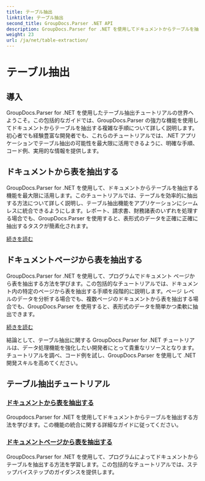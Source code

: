 ```yaml
---
title: テーブル抽出
linktitle: テーブル抽出
second_title: GroupDocs.Parser .NET API
description: GroupDocs.Parser for .NET を使用してドキュメントからテーブルを抽出する方法を習得します。効率的なデータ処理のためにプログラムでテーブルを抽出する方法を学習します。
weight: 23
url: /ja/net/table-extraction/
---
```


# テーブル抽出

## 導入

GroupDocs.Parser for .NET を使用したテーブル抽出チュートリアルの世界へようこそ。この包括的なガイドでは、GroupDocs.Parser の強力な機能を使用してドキュメントからテーブルを抽出する複雑な手順について詳しく説明します。初心者でも経験豊富な開発者でも、これらのチュートリアルでは、.NET アプリケーションでテーブル抽出の可能性を最大限に活用できるように、明確な手順、コード例、実用的な情報を提供します。

## ドキュメントから表を抽出する
GroupDocs.Parser for .NET を使用して、ドキュメントからテーブルを抽出する機能を最大限に活用します。このチュートリアルでは、テーブルを効率的に抽出する方法について詳しく説明し、テーブル抽出機能をアプリケーションにシームレスに統合できるようにします。レポート、請求書、財務諸表のいずれを処理する場合でも、GroupDocs.Parser を使用すると、表形式のデータを正確に正確に抽出するタスクが簡素化されます。

[続きを読む](./extract-tables-from-document/)

## ドキュメントページから表を抽出する
GroupDocs.Parser for .NET を使用して、プログラムでドキュメント ページから表を抽出する方法を学びます。この包括的なチュートリアルでは、ドキュメント内の特定のページから表を抽出する手順を段階的に説明します。ページ レベルのデータを分析する場合でも、複数ページのドキュメントから表を抽出する場合でも、GroupDocs.Parser を使用すると、表形式のデータを簡単かつ柔軟に抽出できます。

[続きを読む](./extract-tables-from-document-page/)

結論として、テーブル抽出に関する GroupDocs.Parser for .NET チュートリアルは、データ処理機能を強化したい開発者にとって貴重なリソースとなります。チュートリアルを調べ、コード例を試し、GroupDocs.Parser を使用して .NET 開発スキルを高めてください。
## テーブル抽出チュートリアル
### [ドキュメントから表を抽出する](./extract-tables-from-document/)
Groupdocs.Parser for .NET を使用してドキュメントからテーブルを抽出する方法を学びます。この機能の統合に関する詳細なガイドに従ってください。
### [ドキュメントページから表を抽出する](./extract-tables-from-document-page/)
GroupDocs.Parser for .NET を使用して、プログラムによってドキュメントからテーブルを抽出する方法を学習します。この包括的なチュートリアルでは、ステップバイステップのガイダンスを提供します。